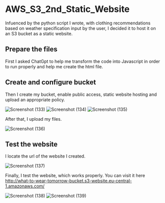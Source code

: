 # AWS_S3_2nd_Static_Website

Infuenced by the python script I wrote, with clothing recommendations based on weather specification input by the user, I decided it to host it on an S3 bucket as a static website.


## Prepare the files

First I asked ChatGpt to help me transform the code into Javascript in order to run properly and help me create the html file. 

## Create and configure bucket

Then I create my bucket, enable public access, static website hosting and upload an appropriate policy.

![Screenshot (133)](https://github.com/DespoinaTikt/AWS_S3_2nd_Static_Website/assets/166096217/830b042c-d1db-4e4d-876f-948e592306ad)
![Screenshot (134)](https://github.com/DespoinaTikt/AWS_S3_2nd_Static_Website/assets/166096217/0876e91a-3a08-4d2d-b7d1-01c06fb29a0c)
![Screenshot (135)](https://github.com/DespoinaTikt/AWS_S3_2nd_Static_Website/assets/166096217/615c2cc2-ae0e-4514-ac3d-3e7b6de49d86)

After that, I upload my files.

![Screenshot (136)](https://github.com/DespoinaTikt/AWS_S3_2nd_Static_Website/assets/166096217/63ab9013-301b-4327-b077-fb1ebd34c329)

## Test the website

I locate the url of the website I created.

![Screenshot (137)](https://github.com/DespoinaTikt/AWS_S3_2nd_Static_Website/assets/166096217/dff144e1-84f2-4c8a-a606-868db9735fdd)

Finally, I test the website, which works properly. You can visit it here http://what-to-wear-tomorrow-bucket.s3-website.eu-central-1.amazonaws.com/

![Screenshot (138)](https://github.com/DespoinaTikt/AWS_S3_2nd_Static_Website/assets/166096217/75dc206d-8f36-4a64-a801-ca190f732be4)
![Screenshot (139)](https://github.com/DespoinaTikt/AWS_S3_2nd_Static_Website/assets/166096217/4213e1ff-9225-420b-b00b-dc75b2867209)




